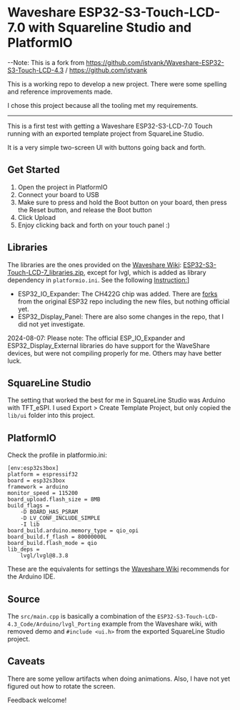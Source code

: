# Waveshare ESP32-S3-Touch-LCD-7.0 with Squareline Studio and PlatformIO

--Note: This is a fork from https://github.com/istvank/Waveshare-ESP32-S3-Touch-LCD-4.3  / https://github.com/istvank

This is a working repo to develop a new project. There were some spelling and reference improvements made. 

I chose this project because all the tooling met my requirements.

---

This is a first test with getting a Waveshare ESP32-S3-LCD-7.0 Touch running with an exported template project from SquareLine Studio.

It is a very simple two-screen UI with buttons going back and forth.

## Get Started

1. Open the project in PlatformIO
2. Connect your board to USB
3. Make sure to press and hold the Boot button on your board, then press the Reset button, and release the Boot button
4. Click Upload
5. Enjoy clicking back and forth on your touch panel :)

## Libraries

The libraries are the ones provided on the [Waveshare Wiki](https://www.waveshare.com/wiki/ESP32-S3-Touch-LCD-7): [ ESP32-S3-Touch-LCD-7_libraries.zip](https://files.waveshare.com/wiki/ESP32-S3-Touch-LCD-7/ESP32_S3_Display_libraries.zip), except for lvgl, which is added as library dependency in `platformio.ini`. See the following [Instruction:](https://www.waveshare.com/wiki/ESP32-S3-Touch-LCD-7#Library_Installation)]

- ESP32_IO_Expander: The CH422G chip was added. There are [forks](https://github.com/esp-arduino-libs/ESP32_IO_Expander/network) from the original ESP32 repo including the new files, but nothing official yet.
- ESP32_Display_Panel: There are also some changes in the repo, that I did not yet investigate.


2024-08-07: Please note: The official ESP_IO_Expander and ESP32_Display_External libraries do have support for the WaveShare devices, but were not compiling properly for me. Others may have better luck.  

## SquareLine Studio

The setting that worked the best for me in SquareLine Studio was Arduino with TFT_eSPI. I used Export > Create Template Project, but only copied the `lib/ui` folder into this project.

## PlatformIO

Check the profile in platformio.ini:

```
[env:esp32s3box]
platform = espressif32
board = esp32s3box
framework = arduino
monitor_speed = 115200
board_upload.flash_size = 8MB
build_flags = 
	-D BOARD_HAS_PSRAM
	-D LV_CONF_INCLUDE_SIMPLE
	-I lib
board_build.arduino.memory_type = qio_opi
board_build.f_flash = 80000000L
board_build.flash_mode = qio
lib_deps = 
	lvgl/lvgl@8.3.8
```

These are the equivalents for settings the [Waveshare Wiki](https://www.waveshare.com/wiki/ESP32-S3-Touch-LCD-4.3) recommends for the Arduino IDE.

## Source

The `src/main.cpp` is basically a combination of the `ESP32-S3-Touch-LCD-4.3_Code/Arduino/lvgl_Porting` example from the Waveshare wiki, with removed demo and `#include <ui.h>` from the exported SquareLine Studio project.

## Caveats

There are some yellow artifacts when doing animations. Also, I have not yet figured out how to rotate the screen.

Feedback welcome!
